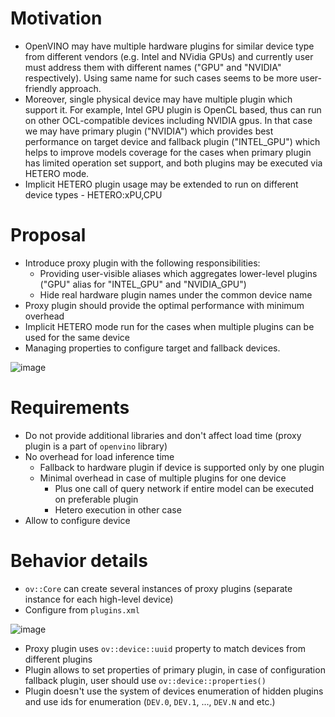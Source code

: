 # Motivation
 - OpenVINO may have multiple hardware plugins for similar device type from different vendors (e.g. Intel and NVidia GPUs) and currently user must address them with different names ("GPU" and "NVIDIA" respectively). Using same name for such cases seems to be more user-friendly approach.
 - Moreover, single physical device may have multiple plugin which support it. For example, Intel GPU plugin is OpenCL based, thus can run on other OCL-compatible devices including NVIDIA gpus. In that case we may have primary plugin ("NVIDIA") which provides best performance on target device and fallback plugin ("INTEL_GPU") which helps to improve models coverage for the cases when primary plugin has limited operation set support, and both plugins may be executed via HETERO mode.
- Implicit HETERO plugin usage may be extended to run on different device types - HETERO:xPU,CPU

# Proposal
- Introduce proxy plugin with the following responsibilities:
    - Providing user-visible aliases which aggregates lower-level plugins ("GPU" alias for "INTEL_GPU" and "NVIDIA_GPU")
    - Hide real hardware plugin names under the common device name
- Proxy plugin should provide the optimal performance with minimum overhead
- Implicit HETERO mode run for the cases when multiple plugins can be used for the same device
- Managing properties to configure target and fallback devices.

![image](https://user-images.githubusercontent.com/4737252/188442276-bf51590c-2dcd-430b-bc6e-17630306b391.png)

# Requirements

- Do not provide additional libraries and don't affect load time (proxy plugin is a part of `openvino` library)
- No overhead for load inference time
    - Fallback to hardware plugin if device is supported only by one plugin
    - Minimal overhead in case of multiple plugins for one device
        - Plus one call of query network if entire model can be executed on preferable plugin
        - Hetero execution in other case
- Allow to configure device

# Behavior details

- `ov::Core` can create several instances of proxy plugins (separate instance for each high-level device)
- Configure from `plugins.xml`

![image](https://user-images.githubusercontent.com/4737252/188448082-a0321c7c-18fc-4708-8e52-f43948508298.png)

- Proxy plugin uses `ov::device::uuid` property to match devices from different plugins
- Plugin allows to set properties of primary plugin, in case of configuration fallback plugin, user should use `ov::device::properties()`
- Plugin doesn't use the system of devices enumeration of hidden plugins and use ids for enumeration (`DEV.0`, `DEV.1`, ..., `DEV.N` and etc.)
